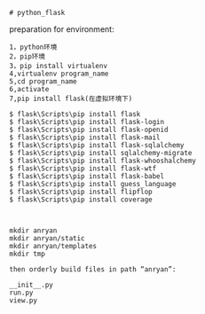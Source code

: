     # python_flask

  preparation for environment:

    1，python环境
    2，pip环境
    3，pip install virtualenv
    4,virtualenv program_name
    5,cd program_name
    6,activate
    7,pip install flask(在虚拟环境下)

    $ flask\Scripts\pip install flask
    $ flask\Scripts\pip install flask-login
    $ flask\Scripts\pip install flask-openid
    $ flask\Scripts\pip install flask-mail
    $ flask\Scripts\pip install flask-sqlalchemy
    $ flask\Scripts\pip install sqlalchemy-migrate
    $ flask\Scripts\pip install flask-whooshalchemy
    $ flask\Scripts\pip install flask-wtf
    $ flask\Scripts\pip install flask-babel
    $ flask\Scripts\pip install guess_language
    $ flask\Scripts\pip install flipflop
    $ flask\Scripts\pip install coverage



    mkdir anryan
    mkdir anryan/static
    mkdir anryan/templates
    mkdir tmp

    then orderly build files in path “anryan”:

    __init__.py
    run.py
    view.py
